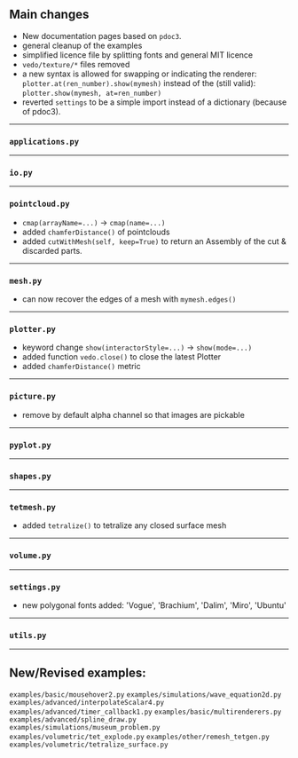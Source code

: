 ## Main changes

- New documentation pages based on `pdoc3`.
- general cleanup of the examples
- simplified licence file by splitting fonts and general MIT licence
- `vedo/texture/*` files removed
- a new syntax is allowed for swapping or indicating the renderer:
  `plotter.at(ren_number).show(mymesh)`
   instead of the (still valid):
  `plotter.show(mymesh, at=ren_number)`
- reverted `settings` to be a simple import instead of a dictionary (because of pdoc3).

---
### `applications.py`

---
### `io.py`

---
### `pointcloud.py`
- `cmap(arrayName=...)` -> `cmap(name=...)`
- added `chamferDistance()` of pointclouds
- added `cutWithMesh(self, keep=True)` to return an Assembly of the cut & discarded parts.

---
### `mesh.py`
- can now recover the edges of a mesh with `mymesh.edges()`

---
### `plotter.py`

- keyword change `show(interactorStyle=...)` -> `show(mode=...)`
- added function `vedo.close()` to close the latest Plotter
- added `chamferDistance()` metric

---
### `picture.py`

- remove by default alpha channel so that images are pickable

---
### `pyplot.py`

---
### `shapes.py`

---
### `tetmesh.py`
- added `tetralize()` to tetralize any closed surface mesh

---
### `volume.py`


---
### `settings.py`

- new polygonal fonts added: 'Vogue', 'Brachium', 'Dalim', 'Miro', 'Ubuntu'

---
### `utils.py`


-------------------------

## New/Revised examples:
`examples/basic/mousehover2.py`
`examples/simulations/wave_equation2d.py`
`examples/advanced/interpolateScalar4.py`
`examples/advanced/timer_callback1.py`
`examples/basic/multirenderers.py`
`examples/advanced/spline_draw.py`
`examples/simulations/museum_problem.py`
`examples/volumetric/tet_explode.py`
`examples/other/remesh_tetgen.py`
`examples/volumetric/tetralize_surface.py`


